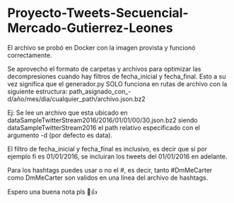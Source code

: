 # Proyecto-Tweets-Secuencial-Mercado-Gutierrez-Leones
El archivo se probó en Docker con la imagen provista y funcionó correctamente.

Se aprovechó el formato de carpetas y archivos para optimizar las decompresiones cuando hay filtros de fecha_inicial y fecha_final. Esto a su vez significa que el generador.py SOLO funciona en rutas de archivo con la siguiente estructura: path_asignado_con_-d/año/mes/dia/cualquier_path/archivo.json.bz2

Ej: Se lee un archivo que esta ubicado en dataSampleTwitterStream2016/2016/01/01/00/30.json.bz2 siendo dataSampleTwitterStream2016 el path relativo especificado con el argumento -d (por defecto es data). 

El filtro de fecha_inicial y fecha_final es inclusivo, es decir que si por ejemplo fi es 01/01/2016, se incluiran los tweets del 01/01/2016 en adelante.

Para los hashtags puedes usar o no el #, es decir, tanto #DmMeCarter como DmMeCarter son validos en una línea del archivo de hashtags.

Espero una buena nota pls 🤠👍
